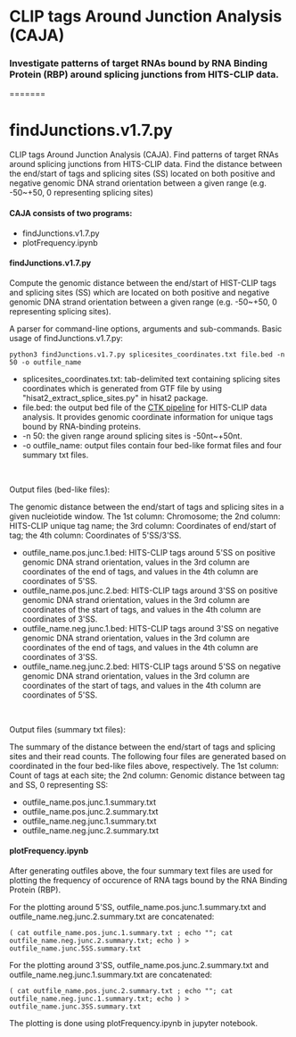 # CLIP tags Around Junction Analysis (CAJA)
### Investigate patterns of target RNAs bound by RNA Binding Protein (RBP) around splicing junctions from HITS-CLIP data.
=======
# findJunctions.v1.7.py
CLIP tags Around Junction Analysis (CAJA). Find patterns of target RNAs around splicing junctions from HITS-CLIP data.
Find the distance between the end/start of tags and splicing sites (SS) located on both positive and negative genomic DNA strand orientation between a given range (e.g. -50~+50, 0 representing splicing sites)


#### CAJA consists of two programs: 
- findJunctions.v1.7.py
- plotFrequency.ipynb


#### findJunctions.v1.7.py
Compute the genomic distance between the end/start of HIST-CLIP tags and splicing sites (SS) which are located on both positive and negative genomic DNA strand orientation between a given range (e.g. -50~+50, 0 representing splicing sites).<br />

A parser for command-line options, arguments and sub-commands. Basic usage of findJunctions.v1.7.py:<br />

```console
python3 findJunctions.v1.7.py splicesites_coordinates.txt file.bed -n 50 -o outfile_name
```

- splicesites_coordinates.txt: tab-delimited text containing splicing sites coordinates which is generated from GTF file by using "hisat2_extract_splice_sites.py" in hisat2 package.
- file.bed: the output bed file of the [CTK pipeline](https://github.com/chaolinzhanglab/ctk) for HITS-CLIP data analysis. It provides genomic coordinate information for unique tags bound by RNA-binding proteins.
- -n 50: the given range around splicing sites is -50nt~+50nt.
- -o outfile_name: output files contain four bed-like format files and four summary txt files.

<br />

Output files (bed-like files):<br />

The genomic distance between the end/start of tags and splicing sites in a given nucleiotide window. The 1st column: Chromosome; the 2nd column: HITS-CLIP unique tag name; the 3rd column: Coordinates of end/start of tag; the 4th column: Coordinates of 5'SS/3'SS.

- outfile_name.pos.junc.1.bed: HITS-CLIP tags around 5'SS on positive genomic DNA strand orientation, values in the 3rd column are coordinates of the end of tags, and values in the 4th column are coordinates of 5'SS.
- outfile_name.pos.junc.2.bed: HITS-CLIP tags around 3'SS on positive genomic DNA strand orientation, values in the 3rd column are coordinates of the start of tags, and values in the 4th column are coordinates of 3'SS.
- outfile_name.neg.junc.1.bed: HITS-CLIP tags around 3'SS on negative genomic DNA strand orientation, values in the 3rd column are coordinates of the end of tags, and values in the 4th column are coordinates of 3'SS.
- outfile_name.neg.junc.2.bed: HITS-CLIP tags around 5'SS on negative genomic DNA strand orientation, values in the 3rd column are coordinates of the start of tags, and values in the 4th column are coordinates of 5'SS.

<br />

Output files (summary txt files):<br />

The summary of the distance between the end/start of tags and splicing sites and their read counts. The following four files are generated based on coordinated in the four bed-like files above, respectively. The 1st column: Count of tags at each site; the 2nd column: Genomic distance between tag and SS, 0 representing SS:

- outfile_name.pos.junc.1.summary.txt
- outfile_name.pos.junc.2.summary.txt
- outfile_name.neg.junc.1.summary.txt
- outfile_name.neg.junc.2.summary.txt

#### plotFrequency.ipynb

After generating outfiles above, the four summary text files are used for plotting the frequency of occurence of RNA tags bound by the RNA Binding Protein (RBP).<br />

For the plotting around 5'SS, outfile_name.pos.junc.1.summary.txt and outfile_name.neg.junc.2.summary.txt are concatenated:

```console
( cat outfile_name.pos.junc.1.summary.txt ; echo ""; cat outfile_name.neg.junc.2.summary.txt; echo ) > outfile_name.junc.5SS.summary.txt
```

For the plotting around 3'SS, outfile_name.pos.junc.2.summary.txt and outfile_name.neg.junc.1.summary.txt are concatenated:

```console
( cat outfile_name.pos.junc.2.summary.txt ; echo ""; cat outfile_name.neg.junc.1.summary.txt; echo ) > outfile_name.junc.3SS.summary.txt
```

The plotting is done using plotFrequency.ipynb in jupyter notebook.
